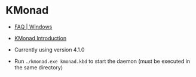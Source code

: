 # KMonad

- [FAQ | Windows](https://github.com/kmonad/kmonad/blob/master/doc/faq.md#windows)
- [KMonad Introduction](https://www.youtube.com/watch?v=Dhj1eauljwU)

- Currently using version 4.1.0
- Run `./kmonad.exe kmonad.kbd` to start the daemon (must be executed in the same directory)